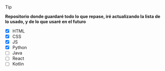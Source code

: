 > [!TIP]
> **Repositorio donde guardaré todo lo que repase, iré actualizando la lista de lo usado, y de lo que usaré en el futuro**

- [x] HTML
- [X] CSS
- [X] JS
- [X] Python
- [ ] Java
- [ ] React
- [ ] Kotlin

